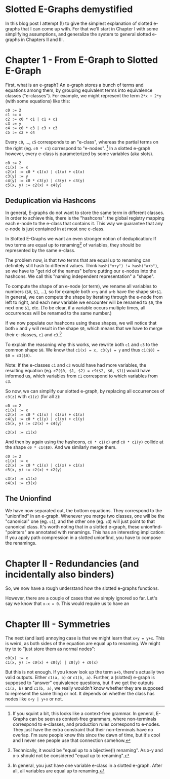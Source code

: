 Slotted E-Graphs demystified
============================

In this blog post I attempt (!) to give the simplest explanation of slotted e-graphs that I can come up with.
For that we'll start in Chapter I with some simplifying assumptions, and generalize the system to general slotted e-graphs in Chapters II and III.

# Chapter 1 - From E-Graph to Slotted E-Graph
First, what is an e-graph?
An e-graph stores a bunch of terms and equations among them, by grouping equivalent terms into equivalence classes ("e-classes").
For example, we might represent the term `2*x + 2*y` (with some equations) like this:

```
c0 := 2
c1 := x
c2 := c0 * c1 | c1 + c1
c3 := y
c4 := c0 * c3 | c3 + c3
c5 := c2 + c4
```

Every `c0`, ..., `c5` corresponds to an "e-class", whereas the partial terms on the right (eg. `c0 * c1`) correspond to "e-nodes". [^grammar]
In a slotted e-graph however, every e-class is parameterized by some variables (aka slots).

```
c0 := 2
c1(x) := x
c2(x) := c0 * c1(x) | c1(x) + c1(x)
c3(y) := y
c4(y) := c0 * c3(y) | c3(y) + c3(y)
c5(x, y) := c2(x) + c4(y)
```

## Deduplication via Hashcons

In general, E-graphs do not want to store the same term in different classes.
In order to achieve this, there is the "hashcons": the global registry mapping each e-node to the e-class that contains it.
This way we guarantee that any e-node is just contained in at most one e-class.

In Slotted E-Graphs we want an even stronger notion of deduplication:
If two terms are equal up to renaming[^bij] of variables, they should be represented by the same e-class.

The problem now, is that two terms that are equal up to renaming can definitely still hash to different values. Think `hash("x+y") != hash("a+b")`,
so we have to "get rid of the names" before putting our e-nodes into the hashcons. We call this "naming independent representation" a "shape".

To compute the shape of an e-node (or term), we rename all variables to numbers (`$0`, `$1`, ...), so for example both `x+y` and `a+b` have the shape `$0+$1`.
In general, we can compute the shape by iterating through the e-node from left to right, and each new variable we encounter will be renamed to `$0`, the next one `$1`, etc.
(To be clear, if a variable occurs multiple times, all occurrences will be renamed to the same number.)

If we now populate our hashcons using these shapes, we will notice that both `x` and `y` will result in the shape `$0`, which means that we have to merge their e-classes, `c1` and `c3`.[^one-var-eclass]

To explain the reasoning why this works, we rewrite both `c1` and `c3` to the common shape `$0`.
We know that `c1(x) = x, c3(y) = y` and thus `c1($0) = $0 = c3($0)`.

Note: If the e-classes `c1` and `c3` would have had more variables, the resulting equation (eg. `c7($0, $1, $2) = c9($2, $0, $1)`) would have informed us, which variables from `c1` correspond to which variables from `c3`.

So now, we can simplify our slotted e-graph, by replacing all occurrences of `c3(z)` with `c1(z)` (for all z):

```
c0 := 2
c1(x) := x
c2(x) := c0 * c1(x) | c1(x) + c1(x)
c4(y) := c0 * c1(y) | c1(y) + c1(y)
c5(x, y) := c2(x) + c4(y)

c3(x) := c1(x)
```

And then by again using the hashcons, `c0 * c1(x)` and `c0 * c1(y)` collide at the shape `c0 * c1($0)`. And we similarly merge them.

```
c0 := 2
c1(x) := x
c2(x) := c0 * c1(x) | c1(x) + c1(x)
c5(x, y) := c2(x) + c2(y)

c3(x) := c1(x)
c4(x) := c3(x)
```

## The Unionfind

We have now separated out, the bottom equations. They correspond to the "unionfind" in an e-graph.
Whenever you merge two classes, one will be the "canonical" one (eg. `c1`), and the other one (eg. `c3`) will just point to that canonical class.
It's worth noting that in a slotted e-graph, these unionfind-"pointers" are annotated with renamings.
This has an interesting implication: If you apply path compression in a slotted unionfind, you have to compose the renamings.

# Chapter II - Redundancies (and incidentally also binders)
So, we now have a rough understand how the slotted e-graphs functions.

However, there are a couple of cases that we simply ignored so far.
Let's say we know that `x-x = 0`. This would require us to have an 

# Chapter III - Symmetries
The next (and last) annoying case is that we might learn that `x+y = y+x`.
This is weird, as both sides of the equation are equal up to renaming.
We might try to to "just store them as normal nodes":

```
c0(x) := x
c1(x, y) := c0(x) + c0(y) | c0(y) + c0(x)
```

But this is not enough.
If you know look up the term `a+b`, there's actually two valid outputs. Either `c1(a, b)` or `c1(b, a)`.
Further, a (slotted) e-graph is supposed to "answer" equivalence questions, but if we get the outputs `c1(a, b)` and `c1(b, a)`, we really wouldn't know whether they are supposed to represent the same thing or not.
It depends on whether the class has nodes like `x+y | y+x` or not.

[^bij]: Technically, it would be "equal up to a bijective(!) renaming". As x-y and x-x should not be considered "equal up to renaming".
[^grammar]: If you squint a bit, this looks like a context-free grammar. In general, E-Graphs can be seen as context-free grammars, where non-terminals correspond to e-classes, and production rules correspond to e-nodes. They just have the extra constraint that their non-terminals have no overlap. I'm sure people knew this since the dawn of time, but it's cool and I never see people use that connection somehow.
[^one-var-eclass]: In general, you just have one variable e-class in a slotted e-graph. After all, all variables are equal up to renaming.
